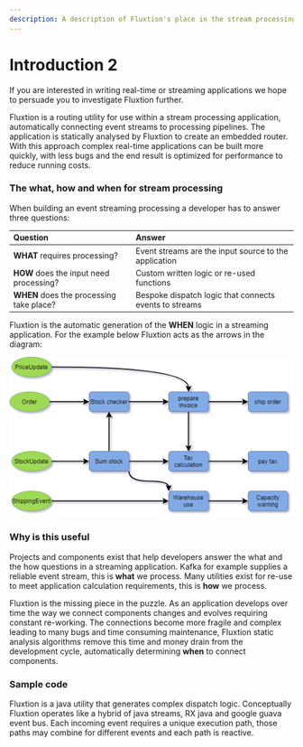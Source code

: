 ```yaml
---
description: A description of Fluxtion's place in the stream processing environment
---
```


# Introduction 2

If you are interested in writing real-time or streaming applications we hope to persuade you to investigate Fluxtion further.

Fluxtion is a  routing utility for use within a stream processing application, automatically connecting event streams to processing pipelines. The application is statically analysed by Fluxtion to create an embedded router. With this approach complex real-time applications can be built more quickly, with less bugs and the end result is optimized for performance to reduce running costs. 

### The what, how and when for stream processing

When building an event streaming processing a developer has to answer three questions:

| Question | Answer |
| :--- | :--- |
| **WHAT**  requires processing? | Event streams are the input source to the application  |
| **HOW**  does the input need processing? | Custom written logic or re-used functions |
| **WHEN** does the processing take place? | Bespoke dispatch logic that connects events to streams |

Fluxtion is the automatic generation of the **WHEN** logic in a streaming application. For the example below Fluxtion acts as the arrows in the diagram:

![](.gitbook/assets/flow-processing-example.png)

### Why is this useful

Projects and components exist that help developers answer the what and the how questions in a streaming application. Kafka for example supplies a reliable event stream, this is **what** we process. Many utilities exist for re-use to meet application calculation requirements, this is **how** we process. 

Fluxtion is the missing piece in the puzzle. As an application develops over time the way we connect components changes and evolves requiring constant re-working. The connections become more fragile and complex leading to many bugs and time consuming maintenance, Fluxtion static analysis algorithms remove this time and money drain from the development cycle, automatically determining **when** to connect components.  

### Sample code

Fluxtion is a java utility that generates complex dispatch logic. Conceptually Fluxtion operates like a hybrid of java streams, RX java and google guava event bus. Each incoming event requires a unique execution path, those paths may combine for different events and each path is reactive.  


